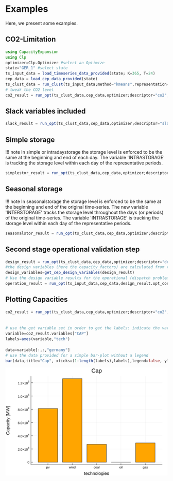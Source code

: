 Examples
=========
Here, we present some examples.

## CO2-Limitation
```julia
using CapacityExpansion
using Clp
optimizer=Clp.Optimizer #select an Optimize
state="GER_1" #select state
ts_input_data = load_timeseries_data_provided(state; K=365, T=24)
cep_data = load_cep_data_provided(state)
ts_clust_data = run_clust(ts_input_data;method="kmeans",representation="centroid",n_init=5,n_clust=5).best_results
# tweak the CO2 level
co2_result = run_opt(ts_clust_data,cep_data,optimizer;descriptor="co2",limit_emission=Dict{String,Number}("CO2/electricity"=>50))
```
## Slack variables included
```julia
slack_result = run_opt(ts_clust_data,cep_data,optimizer;descriptor="slack",lost_load_cost=Dict{String,Number}("electricity"=>1e6), lost_emission_cost=Dict{String,Number}("CO2"=>700))
```
## Simple storage
!!! note
    In simple or intradaystorage the storage level is enforced to be the same at the beginning and end of each day. The variable 'INTRASTORAGE' is tracking the storage level within each day of the representative periods.
```julia
simplestor_result = run_opt(ts_clust_data,cep_data,optimizer;descriptor="simple storage",storage="simple",conversion=true)
```
## Seasonal storage
!!! note
    In seasonalstorage the storage level is enforced to be the same at the beginning and end of the original time-series. The new variable 'INTERSTORAGE' tracks the storage level throughout the days (or periods) of the original time-series. The variable 'INTRASTORAGE' is tracking the storage level within each day of the representative periods.
```julia
seasonalstor_result = run_opt(ts_clust_data,cep_data,optimizer;descriptor="seasonal storage",storage="seasonal",conversion=true))
```
## Second stage operational validation step
```julia
design_result = run_opt(ts_clust_data,cep_data,optimizer;descriptor="design&operation", limit_emission=Dict{String,Number}("CO2/electricity"=>50))
#the design variables (here the capacity_factors) are calculated from the first optimization
design_variables=get_cep_design_variables(design_result)
# Use the design variable results for the operational (dispatch problem) run
operation_result = run_opt(ts_input_data,cep_data,design_result.opt_config,design_variables,optimizer;lost_load_cost=Dict{String,Number}("electricity"=>1e6), lost_emission_cost=Dict{String,Number}("CO2"=>700))
```
## Plotting Capacities
```julia
co2_result = run_opt(ts_clust_data,cep_data,optimizer;descriptor="co2",limit_emission=Dict{String,Number}("CO2/electricity"=>500)) #hide


# use the get variable set in order to get the labels: indicate the variable as "CAP" and the set-number as 1 to receive those set values
variable=co2_result.variables["CAP"]
labels=axes(variable,"tech")

data=variable[:,:,"germany"]
# use the data provided for a simple bar-plot without a legend
bar(data,title="Cap", xticks=(1:length(labels),labels),legend=false, ylabel="Capacity [MW]", xlabel="technologies", color="orange")
```
![Plot](assets/opt_cep_cap_plot.svg)

